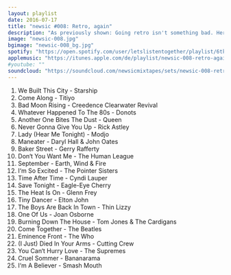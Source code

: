 ```yaml
---
layout: playlist
date: 2016-07-17
title: "newsic #008: Retro, again"
description: "As previously shown: Going retro isn't something bad. Here we go again!"
image: "newsic-008.jpg"
bgimage: "newsic-008_bg.jpg"
spotify: "https://open.spotify.com/user/letslistentogether/playlist/6tkVZ9ke3wAASgDRad0rI6"
applemusic: "https://itunes.apple.com/de/playlist/newsic-008-retro-again./idpl.e135500b00ee441d8addf7a5a061731d"
#youtube: ""
soundcloud: "https://soundcloud.com/newsicmixtapes/sets/newsic-008-retro-again"
---
```


<ol>
	<li>We Built This City - Starship</li>
	<li>Come Along - Titiyo</li>
	<li>Bad Moon Rising - Creedence Clearwater Revival</li>
	<li>Whatever Happened To The 80s - Donots</li>
	<li>Another One Bites The Dust - Queen</li>
	<li>Never Gonna Give You Up - Rick Astley</li>
	<li>Lady (Hear Me Tonight) - Modjo</li>
	<li>Maneater - Daryl Hall & John Oates</li>
	<li>Baker Street - Gerry Rafferty</li>
	<li>Don‘t You Want Me - The Human League</li>
	<li>September - Earth, Wind & Fire</li>
	<li>I‘m So Excited - The Pointer Sisters</li>
	<li>Time After Time - Cyndi Lauper</li>
	<li>Save Tonight - Eagle-Eye Cherry</li>
	<li>The Heat Is On - Glenn Frey</li>
	<li>Tiny Dancer - Elton John</li>
	<li>The Boys Are Back In Town - Thin Lizzy</li>
	<li>One Of Us - Joan Osborne</li>
	<li>Burning Down The House - Tom Jones & The Cardigans</li>
	<li>Come Together - The Beatles</li>
	<li>Eminence Front - The Who</li>
	<li>(I Just) Died In Your Arms - Cutting Crew</li>
	<li>You Can‘t Hurry Love - The Supremes</li>
	<li>Cruel Sommer - Bananarama</li>
	<li>I‘m A Believer - Smash Mouth</li>
</ol>

